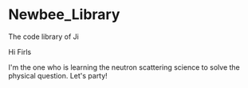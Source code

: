 # Newbee_Library
The code  library of Ji

Hi Firls 

I'm the one who is learning the neutron scattering science to solve the physical question.
Let's party!
